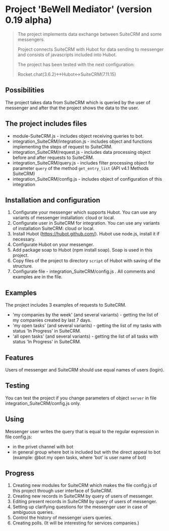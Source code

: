 # Project 'BeWell Mediator' (version 0.19 alpha) 
> The project implements data exchange between SuiteCRM and some messengers.
>
> Project connects SuiteCRM with Hubot for data sending to messenger and consists of javascripts included into Hubot.
>
> The project has been tested with the next configuration:
>
> Rocket.chat(3.6.2)<->Hubot<->SuiteCRM(7.11.15)

## Possibilities

The project takes data from SuiteCRM which is queried by the user of messenger and after that the project shows the data to the user.

## The project includes files

- module-SuiteCRM.js - includes object receiving queries to bot.
- integration_SuiteCRM/integration.js - includes object and functions implementing the steps of request to SuiteCRM.
- integration_SuiteCRM/request.js - includes data processing object before and after requests to SuiteCRM.
- integration_SuiteCRM/query.js - includes filter processing object for parameter `query` of the method `get_entry_list` (API v4.1 Methods SuiteCRM)
- integration_SuiteCRM/config.js - includes object of configuration of this integration

## Installation and configuration

1. Configurate your messenger which supports Hubot. You can use any variants of messenger installation: cloud or local.
2. Configurate user in SuiteCRM for integration. You can use any variants of installation SuiteCRM: cloud or local.
3. Install Hubot (https://hubot.github.com/). Hubot use node.js, install it if necessary.
4. Configurate Hubot on your messenger.
5. Add package soap to Hubot (npm install soap). Soap is used in this project.
6. Copy files of the project to directory `script` of Hubot with saving of the structure.
7. Configurate file - integration_SuiteCRM/config.js . All comments and examples are in the file.

## Examples

The project includes 3 examples of requests to SuiteCRM.

- 'my companies by the week' (and several variants) - getting the list of my companies created by last 7 days.
- 'my open tasks' (and several variants) - getting the list of my tasks with status 'In Progress' in SuiteCRM.
- 'all open tasks' (and several variants) - getting the list of all tasks with status 'In Progress' in SuiteCRM.

## Features

Users of messenger and SuiteCRM should use equal names of users (login).

## Testing

You can test the project if you change parameters of object `server` in file integration_SuiteCRM/config.js only.

## Using

Messenger user writes the query that is equal to the regular expression in file config.js:

- in the privet channel with bot
- in general group where bot is included but with the direct appeal to bot (example: @bot my open tasks, where 'bot' is user name of bot)

## Progress

1. Creating new modules for SuiteCRM which makes the file config.js of this project through user interface of SuiteCRM.
2. Creating new records in SuiteCRM by query of users of messenger.
3. Editing present records in SuiteCRM by query of users of messenger.
4. Setting up clarifying questions for the messenger user in case of ambiguous queries.
5. Control the history of messenger users queries.
6. Creating polls. (It will be interesting for services companies.)
